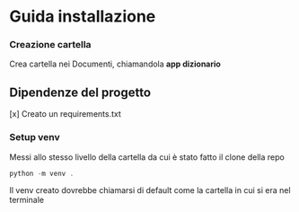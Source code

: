 # Guida installazione
### Creazione cartella
Crea cartella nei Documenti, chiamandola **app dizionario**
### 


## Dipendenze del progetto

[x] Creato un requirements.txt

### Setup venv
Messi allo stesso livello della cartella da cui è stato fatto il clone della repo
```powershell
python -m venv .
```
Il venv creato dovrebbe chiamarsi di default come la cartella in cui si era nel terminale
